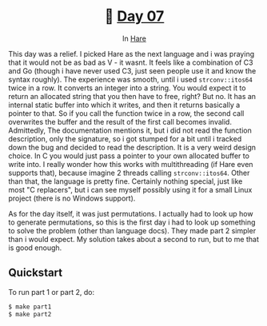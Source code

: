 <h1 align="center">🎄 <a href="https://adventofcode.com/2023/day/7">Day 07</a></h1>
<p align="center">In <a href="https://harelang.org/">Hare</a></p>

This day was a relief. I picked Hare as the next language and i was praying that it would not be as
bad as V - it wasnt. It feels like a combination of C3 and Go (though i have never used C3, just
seen people use it and know the syntax roughly). The experience was smooth, until i used
`strconv::itos64` twice in a row. It converts an integer into a string. You would expect it to
return an allocated string that you then have to free, right? But no. It has an internal static
buffer into which it writes, and then it returns basically a pointer to that. So if you call the
function twice in a row, the second call overwrites the buffer and the result of the first call
becomes invalid. Admittedly, The documentation mentions it, but i did not read the function
description, only the signature, so i got stumped for a bit until i tracked down the bug and decided
to read the description. It is a very weird design choice. In C you would just pass a pointer to
your own allocated buffer to write into. I really wonder how this works with multithreading (if Hare
even supports that), because imagine 2 threads calling `strconv::itos64`. Other than that, the
language is pretty fine. Certainly nothing special, just like most "C replacers", but i can see
myself possibly using it for a small Linux project (there is no Windows support).

As for the day itself, it was just permutations. I actually had to look up how to generate
permutations, so this is the first day i had to look up something to solve the problem (other than
language docs). They made part 2 simpler than i would expect. My solution takes about a second to
run, but to me that is good enough.

## Quickstart
To run part 1 or part 2, do:
```sh
$ make part1
$ make part2
```
